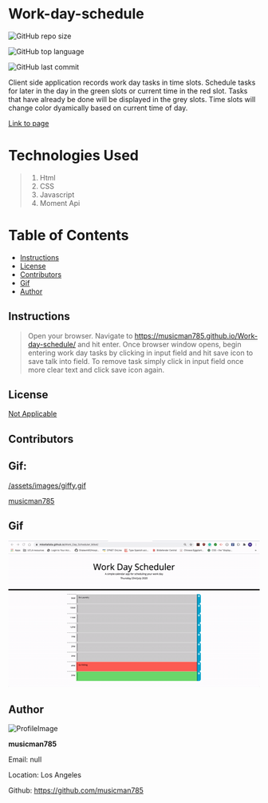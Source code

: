 # Work-day-schedule

![GitHub repo size](https://img.shields.io/github/repo-size/musicman785/Work-day-schedule?logo=github)

![GitHub top language](https://img.shields.io/github/languages/top/musicman785/Work-day-schedule?color=%230f0&logo=github&logoColor=%230f0)

![GitHub last commit](https://img.shields.io/github/last-commit/musicman785/Work-day-schedule?color=%23f0f&logo=github&logoColor=%23f0f)

Client side application records work day tasks in time slots. Schedule tasks for later in the day in the green slots or current time in the red slot. Tasks that have already be done will be displayed in the grey slots. Time slots will change color dyamically based on current time of day.

[Link to page](https://musicman785.github.io/Work-day-schedule/)

# Technologies Used

> 1. Html
> 2. CSS
> 3. Javascript
> 4. Moment Api

# Table of Contents

- [Instructions](#instructions)
- [License](#license)
- [Contributors](#contributors)
- [Gif](#gif)
- [Author](#author)

## Instructions

> Open your browser. Navigate to https://musicman785.github.io/Work-day-schedule/ and hit enter. Once browser window opens, begin entering work day tasks by clicking in input field and hit save icon to save talk into field. To remove task simply click in input field once more clear text and click save icon again.

## License

[Not Applicable](#)

## Contributors

## Gif:

[/assets/images/giffy.gif]()

[musicman785](http://github.com/musicman785)

## Gif

![gif](assets/images/giffy.gif)

## Author

![ProfileImage](https://avatars2.githubusercontent.com/u/62310334?v=4)

**musicman785**

Email: null

Location: Los Angeles

Github: https://github.com/musicman785
